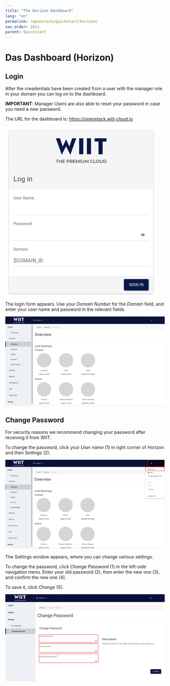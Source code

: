 ```yaml
---
title: "The Horizon Dashboard"
lang: "en"
permalink: /openstack/quickstart/horizon/
nav_order: 1011
parent: Quickstart
---
```


Das Dashboard (Horizon)
===================================================================

Login
-----

After the creadentials have been created from a user with the manager role in your domain you can log on to the dashboard.

**IMPORTANT**: Manager Users are also able to reset your password in case you need a new password.  

The URL for the dashboard is: <https://openstack.wiit-cloud.io>

[![](attachments/13536093.png)](https://openstack.wiit-cloud.io/)

The login form appears. Use *your Domain Number* for the *Domain* field, and enter
your user name and password in the relevant fields.

![](attachments/13536090.png)

Change Password
---------------

For security reasons we recommend changing your password after
receiving it from WIIT.

To change the password, click your *User name* (1) in right corner of
 Horizon and then *Settings* (2).

![](attachments/13536091.png)

The Settings window appears, where you can change various
settings.

To change the password, click *Change Password*
 (1) in the left-side navigation menu. Enter your old password (2), then enter the new
one (3), and confirm the new one (4).

To save it, click *Change* (5).

![](attachments/9701052.png)
